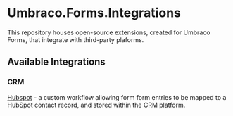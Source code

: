 # Umbraco.Forms.Integrations

This repository houses open-source extensions, created for Umbraco Forms, that integrate with third-party plaforms.

## Available Integrations

### CRM

[Hubspot](./src/Umbraco.Forms.Integrations.Crm.Hubspot/) - a custom workflow allowing form form entries to be mapped to a HubSpot contact record, and stored within the CRM platform.
